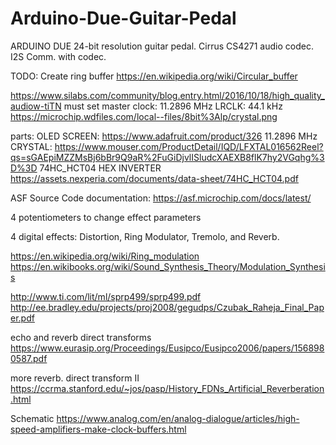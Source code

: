 # Arduino-Due-Guitar-Pedal

ARDUINO DUE 24-bit resolution guitar pedal.
Cirrus CS4271 audio codec. 
I2S Comm. with codec.

TODO: Create ring buffer
https://en.wikipedia.org/wiki/Circular_buffer

https://www.silabs.com/community/blog.entry.html/2016/10/18/high_quality_audiow-tiTN
must set master clock: 11.2896 MHz    LRCLK: 44.1 kHz
https://microchip.wdfiles.com/local--files/8bit%3Alp/crystal.png

parts: OLED SCREEN: https://www.adafruit.com/product/326
       11.2896 MHz CRYSTAL: https://www.mouser.com/ProductDetail/IQD/LFXTAL016562Reel?qs=sGAEpiMZZMsBj6bBr9Q9aR%2FuGiDjvlISludcXAEXB8flK7hy2VGqhg%3D%3D 
       74HC_HCT04 HEX INVERTER https://assets.nexperia.com/documents/data-sheet/74HC_HCT04.pdf

ASF Source Code documentation: https://asf.microchip.com/docs/latest/

4 potentiometers to change effect parameters

4 digital effects: Distortion, Ring Modulator, Tremolo, and Reverb.


https://en.wikipedia.org/wiki/Ring_modulation
https://en.wikibooks.org/wiki/Sound_Synthesis_Theory/Modulation_Synthesis

http://www.ti.com/lit/ml/sprp499/sprp499.pdf
http://ee.bradley.edu/projects/proj2008/gegudps/Czubak_Raheja_Final_Paper.pdf

echo and reverb direct transforms
https://www.eurasip.org/Proceedings/Eusipco/Eusipco2006/papers/1568980587.pdf

more reverb. direct transform II
https://ccrma.stanford.edu/~jos/pasp/History_FDNs_Artificial_Reverberation.html

Schematic
https://www.analog.com/en/analog-dialogue/articles/high-speed-amplifiers-make-clock-buffers.html



